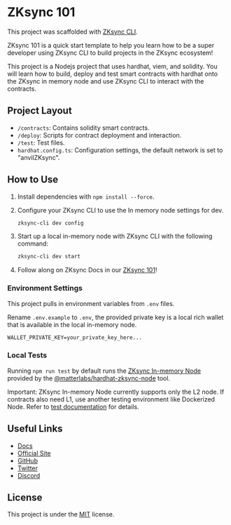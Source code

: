 # ZKsync 101

This project was scaffolded with [ZKsync CLI](https://github.com/matter-labs/zksync-cli).

ZKsync 101 is a quick start template to help you learn how to
be a super developer using ZKsync CLI to build projects in the
ZKsync ecosystem!

This project is a Nodejs project that uses hardhat, viem, and solidity.
You will learn how to build, deploy and test smart contracts with hardhat
onto the ZKsync in memory node and use ZKsync CLI to interact with the contracts.

## Project Layout

- `/contracts`: Contains solidity smart contracts.
- `/deploy`: Scripts for contract deployment and interaction.
- `/test`: Test files.
- `hardhat.config.ts`: Configuration settings, the default network is set to "anvilZKsync".

## How to Use

1. Install dependencies with `npm install --force`.

2. Configure your ZKsync CLI to use the In memory node settings for dev.

   ```bash
   zksync-cli dev config
   ```

3. Start up a local in-memory node with ZKsync CLI with the following command:

   ```bash
   zksync-cli dev start
   ```

4. Follow along on ZKsync Docs in our [ZKsync 101](https://docs.zksync.io/build/start-coding/zksync-101)!

### Environment Settings

This project pulls in environment variables from `.env` files.

Rename `.env.example` to `.env`, the provided private key is a local rich wallet
that is available in the local in-memory node.

```txt
WALLET_PRIVATE_KEY=your_private_key_here...
```

### Local Tests

Running `npm run test` by default runs the [ZKsync In-memory Node](https://docs.zksync.io/build/test-and-debug/in-memory-node) provided by the [@matterlabs/hardhat-zksync-node](https://docs.zksync.io/build/tooling/hardhat/hardhat-zksync-node) tool.

Important: ZKsync In-memory Node currently supports only the L2 node. If contracts also need L1, use another testing environment like Dockerized Node.
Refer to [test documentation](https://docs.zksync.io/build/test-and-debug) for details.

## Useful Links

- [Docs](https://docs.zksync.io)
- [Official Site](https://zksync.io/)
- [GitHub](https://github.com/matter-labs)
- [Twitter](https://twitter.com/zksync)
- [Discord](https://join.zksync.dev/)

## License

This project is under the [MIT](./LICENSE) license.
